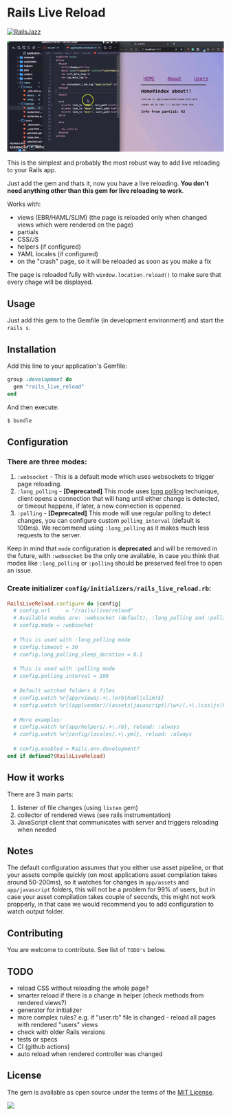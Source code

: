 # Rails Live Reload

[![RailsJazz](https://github.com/igorkasyanchuk/rails_time_travel/blob/main/docs/my_other.svg?raw=true)](https://www.railsjazz.com)

![RailsLiveReload](docs/rails_live_reload.gif)

This is the simplest and probably the most robust way to add live reloading to your Rails app.

Just add the gem and thats it, now you have a live reloading. **You don't need anything other than this gem for live reloading to work**.

Works with:

- views (EBR/HAML/SLIM) (the page is reloaded only when changed views which were rendered on the page)
- partials
- CSS/JS
- helpers (if configured)
- YAML locales (if configured)
- on the "crash" page, so it will be reloaded as soon as you make a fix

The page is reloaded fully with `window.location.reload()` to make sure that every chage will be displayed.

## Usage

Just add this gem to the Gemfile (in development environment) and start the `rails s`.

## Installation

Add this line to your application's Gemfile:

```ruby
group :development do
  gem "rails_live_reload"
end
```

And then execute:
```bash
$ bundle
```

## Configuration

### There are three modes:
1. `:websocket` - This is a default mode which uses websockets to trigger page reloading.
2. `:long_polling` - **[Deprecated]** This mode uses [long polling](https://javascript.info/long-polling) techunique, client opens a connection that will hang until either change is detected, or timeout happens, if later, a new connection is oppened.
3. `:polling` - **[Deprecated]** This mode will use regular polling to detect changes, you can configure custom `polling_interval` (default is 100ms). We recommend using `:long_polling` as it makes much less requests to the server.

Keep in mind that `mode` configuration is **deprecated** and will be removed in the future, with `:websocket` be the only one available, in case you think that modes like `:long_polling` or `:polling` should be preserved feel free to open an issue.

### Create initializer `config/initializers/rails_live_reload.rb`:


```ruby
RailsLiveReload.configure do |config|
  # config.url     = "/rails/live/reload"
  # Available modes are: :websocket (default), :long_polling and :polling
  # config.mode = :websocket

  # This is used with :long_polling mode
  # config.timeout = 30
  # config.long_polling_sleep_duration = 0.1

  # This is used with :polling mode
  # config.polling_interval = 100

  # Default watched folders & files
  # config.watch %r{app/views/.+\.(erb|haml|slim)$}
  # config.watch %r{(app|vendor)/(assets|javascript)/\w+/(.+\.(css|js|html|png|jpg|ts|jsx)).*}, reload: :always

  # More examples:
  # config.watch %r{app/helpers/.+\.rb}, reload: :always
  # config.watch %r{config/locales/.+\.yml}, reload: :always

  # config.enabled = Rails.env.development?
end if defined?(RailsLiveReload)
```

## How it works

There are 3 main parts:

1) listener of file changes (using `listen` gem)
2) collector of rendered views (see rails instrumentation)
3) JavaScript client that communicates with server and triggers reloading when needed

## Notes

The default configuration assumes that you either use asset pipeline, or that your assets compile quickly (on most applications asset compilation takes around 50-200ms), so it watches for changes in `app/assets` and `app/javascript` folders, this will not be a problem for 99% of users, but in case your asset compilation takes couple of seconds, this might not work propperly, in that case we would recommend you to add configuration to watch output folder.

## Contributing

You are welcome to contribute. See list of `TODO's` below.

## TODO

- reload CSS without reloading the whole page?
- smarter reload if there is a change in helper (check methods from rendered views?)
- generator for initializer
- more complex rules? e.g. if "user.rb" file is changed - reload all pages with rendered "users" views
- check with older Rails versions
- tests or specs
- CI (github actions)
- auto reload when rendered controller was changed

## License

The gem is available as open source under the terms of the [MIT License](https://opensource.org/licenses/MIT).

[<img src="https://github.com/igorkasyanchuk/rails_time_travel/blob/main/docs/more_gems.png?raw=true"
/>](https://www.railsjazz.com/?utm_source=github&utm_medium=bottom&utm_campaign=rails_live_reload)
